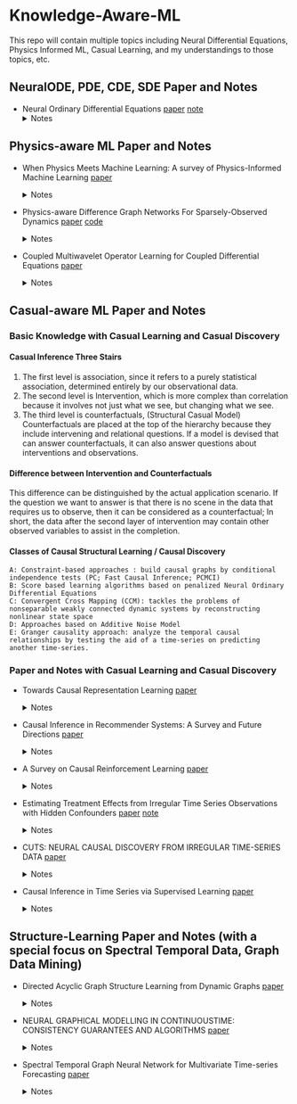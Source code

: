 # Knowledge-Aware-ML
This repo will contain multiple topics including Neural Differential Equations, Physics Informed ML, Casual Learning, and my understandings to those topics, etc. 


## NeuralODE, PDE, CDE, SDE Paper and Notes

- Neural Ordinary Differential Equations  [paper](https://arxiv.org/pdf/1806.07366.pdf) [note](https://github.com/jqwenchen/KIML/blob/master/paper/ODE-note.pdf)
  <details><summary>Notes</summary>
	How ODE’s can be used to solve data modelling problems-> solving problems using the muscle power of neural networks.
  </details>
  
## Physics-aware ML Paper and Notes

- When Physics Meets Machine Learning: A survey of Physics-Informed Machine Learning [paper](https://arxiv.org/pdf/2203.16797.pdf) 
  <details><summary>Notes</summary>
	A well-round survey including ML for Physics, Physics for ML, etc.
  </details>
  
- Physics-aware Difference Graph Networks For Sparsely-Observed Dynamics  [paper](https://openreview.net/pdf?id=r1gelyrtwH) [code](https://github.com/jqwenchen/PIML/tree/master/PADGN) 
  <details><summary>Notes</summary>
        ** Previous code has some bugs, and cannot work with PyG2.0, re-Implement, now compatible wth PyG2.0 **
	
	Physics on continuous Domain + Sparse and irregular observed points = Time Series at obaserved points
  </details>
  
- Coupled Multiwavelet Operator Learning for Coupled Differential Equations  [paper](https://openreview.net/pdf?id=kIo_C6QmMOM) 
  <details><summary>Notes</summary>
        Partial differential equations (PDEs) are key tasks in modeling the complex dynamics of many physical processes.
  </details>
  
## Casual-aware ML Paper and Notes
 ### Basic Knowledge with Casual Learning and Casual Discovery
   #### Casual Inference Three Stairs
  
  1. The first level is association, since it refers to a purely statistical association, determined entirely by our observational data.
  2. The second level is Intervention, which is more complex than correlation because it involves not just what we see, but changing what we see.
  3. The third level is counterfactuals, (Structural Casual Model) Counterfactuals are placed at the top of the hierarchy because they include intervening and relational questions. If a model is devised that can answer counterfactuals, it can also answer questions about interventions and observations.
  
   #### Difference between Intervention and Counterfactuals
 
   This difference can be distinguished by the actual application scenario. If the question we want to answer is that there is no scene in the data that requires us to observe, then it can be considered as a counterfactual; In short, the data after the second layer of intervention may contain other observed variables to assist in the completion.
   
   #### Classes of Causal Structural Learning / Causal Discovery  
   	
	A: Constraint-based approaches : build causal graphs by conditional independence tests (PC; Fast Causal Inference; PCMCI)
	B: Score based learning algorithms based on penalized Neural Ordinary Differential Equations
	C: Convergent Cross Mapping (CCM): tackles the problems of nonseparable weakly connected dynamic systems by reconstructing nonlinear state space
	D: Approaches based on Additive Noise Model
	E: Granger causality approach: analyze the temporal causal relationships by testing the aid of a time-series on predicting another time-series. 
		
 ### Paper and Notes with Casual Learning and Casual Discovery
 
- Towards Causal Representation Learning  [paper](https://arxiv.org/pdf/2102.11107.pdf) 
  <details><summary>Notes</summary>
        
	1. describe different levels of modeling in physical systems and present the differences between causal and
        statistical models (including Predicting in the i.i.d. setting, Predicting Under Distribution Shifts, Answering Counterfactual Questions,
	                    and Nature of Data: Observational, Interventional,(Un)structured)
	
	2. review existing approaches to learn causal relations from appropriate descriptors
	
	3. discuss how useful models of reality may be learned from data in the form of causal representations, and discuss several current problems of
	   machine learning from a causal point of view
	
	4. assay the implications of causality for practical machine learning
	
  </details>

- Causal Inference in Recommender Systems: A Survey and Future Directions  [paper](https://arxiv.org/pdf/2208.12397.pdf) 
  <details><summary>Notes</summary>
        Causal Inference in Recommender Systems
  </details>


- A Survey on Causal Reinforcement Learning  [paper](https://arxiv.org/pdf/2302.05209.pdf) 
  <details><summary>Notes</summary>
        Causal Reinforcement Learning
  </details>

- Estimating Treatment Effects from Irregular Time Series Observations with Hidden Confounders  [paper](https://idevede.github.io/pdf/LipCDE.pdf) [note](https://github.com/jqwenchen/PIML/blob/master/paper/Estimating%20Treatment%20Effects%20from%20Irregular%20Time%20Series%20Observations%20with%20Hidden%20Confounders.md)
  <details><summary>Notes</summary>
        Causal analysis for time series data: estimating individualized treatment effect
  </details>
  
  
- CUTS: NEURAL CAUSAL DISCOVERY FROM IRREGULAR TIME-SERIES DATA  [paper](https://openreview.net/pdf?id=UG8bQcD3Emv) 
  <details><summary>Notes</summary>
        To address the issue of model's  degeneration performance when encountering data with randomly missing entries or non-uniform sampling frequencies,
	CUTS is proposed as a neural Granger causal discovery algorithm to jointly impute unobserved data points and build causal graphs, via plugging in           two mutually boosting modules in an iterative framework:
		 
   1. Latent data prediction stage: designs a Delayed Supervision Graph Neural Network (DSGNN) to hallucinate and register irregular data                      which might be of high dimension and with complex distribution; 
	
   2. Causal graph fitting stage: builds a causal adjacency matrix with imputed data under sparse penalty.
	
  </details>

- Causal Inference in Time Series via Supervised Learning  [paper](https://www.ijcai.org/proceedings/2018/0282.pdf) 
  <details><summary>Notes</summary>
       Traditional methods for identifying Granger causality use regression models such as the vector autoregressive (VAR) model and the generalized 
       additive models (GAM).
   
   
  Challenges:
     selecting an appropriate regression model for each time series data is difficult and requires a deep understanding of the data analysis.
   
  How to Solve:
     propose solving the problem of Granger causality identification by ternary classification, in other words, by training a classifier that assigns 
     ternary causal labels (X → Y , X ← Y , or No Causation) to time series.
  </details>

## Structure-Learning Paper and Notes (with a special focus on Spectral Temporal Data, Graph Data Mining)
- Directed Acyclic Graph Structure Learning from Dynamic Graphs  [paper](http://www.shichuan.org/doc/142.pdf) 
  <details><summary>Notes</summary>
        node feature generation mechanism on such ubiquitous dynamic graph data
  </details>
  
- NEURAL GRAPHICAL MODELLING IN CONTINUOUSTIME: CONSISTENCY GUARANTEES AND ALGORITHMS [paper](https://arxiv.org/pdf/2105.02522.pdf) 
  <details><summary>Notes</summary>
        discover structure from time series data
  </details>
  
- Spectral Temporal Graph Neural Network for Multivariate Time-series Forecasting  [paper](https://arxiv.org/pdf/2103.07719.pdf) 
  <details><summary>Notes</summary>
        Multivariate time-series forecasting
  </details>
  
